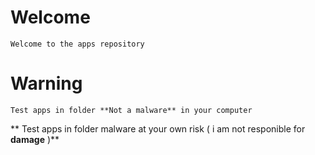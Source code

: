 # Welcome
    Welcome to the apps repository
# Warning
    Test apps in folder **Not a malware** in your computer
**    Test apps in folder malware at your own risk ( i am not responible for **damage** )**